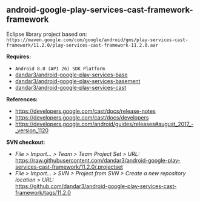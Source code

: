 ## android-google-play-services-cast-framework-framework

Eclipse library project based on:<br/>
`https://maven.google.com/com/google/android/gms/play-services-cast-framework/11.2.0/play-services-cast-framework-11.2.0.aar`

**Requires:**
- `Android 8.0 (API 26) SDK Platform`
- [dandar3/android-google-play-services-base](https://github.com/dandar3/android-google-play-services-base/tree/11.2.0)
- [dandar3/android-google-play-services-basement](https://github.com/dandar3/android-google-play-services-basement/tree/11.2.0)
- [dandar3/android-google-play-services-cast](https://github.com/dandar3/android-google-play-services-cast/tree/11.2.0)

**References:**
- https://developers.google.com/cast/docs/release-notes
- https://developers.google.com/cast/docs/developers
- https://developers.google.com/android/guides/releases#august_2017_-_version_1120

**SVN checkout:**
- _File > Import... > Team > Team Project Set > URL:_<br/>
  https://raw.githubusercontent.com/dandar3/android-google-play-services-cast-framework/11.2.0/.projectset
- _File > Import... > SVN > Project from SVN > Create a new repository location > URL:_<br/> 
  https://github.com/dandar3/android-google-play-services-cast-framework/tags/11.2.0